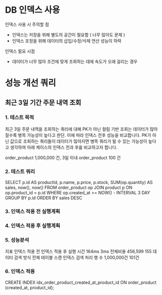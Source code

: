 # DB 인덱스 사용

 인덱스 사용 시 주의할 점
- 인덱스는 저장을 위해 별도의 공간이 필요함 ( 너무 많아도 문제 )
- 인덱스 조정을 위해 데이터의 삽입/수정/삭제 연산 성능이 하락

인덱스 필요 시점

- 데이터가 너무 많아 조건에 맞게 조회하는 데에 속도가 오래 걸리는 경우



# 성능 개선 쿼리

## 최근 3일 기간 주문 내역 조회

### 1. 테스트 목적

   최근 3일 주문 내역을 조회하는 쿼리에 대해
   PK가 아닌 컬럼 기반 조회는 데이터가 많아질수록 병목 가능성이 높다고 판단.
   이에 따라 인덱스 전후 성능을 비교합니다.
PK가 아닌 값으로 조회하는 쿼리들이 데이터가 많아지면 병목 쿼리가 될 수 있는 가능성이 높다고 생각하여 아래 케이스의 인덱스 전과 후를 비교하고자 합니다.

order_product 1,000,000 건, 3일 이내 order_product 100 건

### 2. 테스트 쿼리
SELECT
p.id AS productId,
p.name,
p.price,
p.stock,
SUM(op.quantity) AS sales,
now(),
now()
FROM order_product op
JOIN product p ON op.product_id = p.id
WHERE op.created_at >= NOW() - INTERVAL 3 DAY
GROUP BY p.id
ORDER BY sales DESC

### 3. 인덱스 적용 전 실행계획
### 4. 인덱스 적용 후 실행계획

### 5. 성능분석
   지표	            인덱스 적용 전	   인덱스 적용 후
   실행 시간	        164ms	           3ms
   전체비용	        456,599	           155
   데이터 검색 방식	전체 테이블 스캔	   인덱스 검색
   처리 행 수	    1,000,000건        101건

### 6. 인덱스 적용 
   CREATE INDEX idx_order_product_created_at_product_id
   ON order_product (created_at, product_id);
